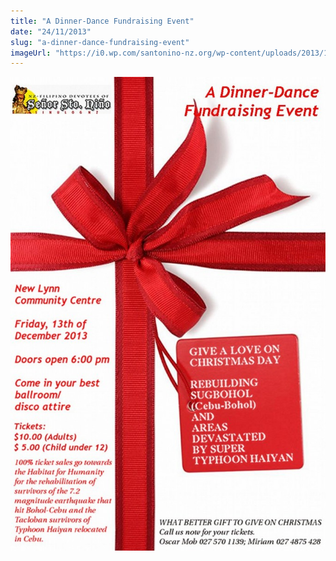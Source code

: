 ```yaml
---
title: "A Dinner-Dance Fundraising Event"
date: "24/11/2013"
slug: "a-dinner-dance-fundraising-event"
imageUrl: "https://i0.wp.com/santonino-nz.org/wp-content/uploads/2013/11/gift-wrap-681x1024.jpg?resize=681%2C1024"
---
```


[![gift wrap](assets\images\gift-wrap-681x1024.jpg)](https://i0.wp.com/santonino-nz.org/wp-content/uploads/2013/11/gift-wrap.jpg)